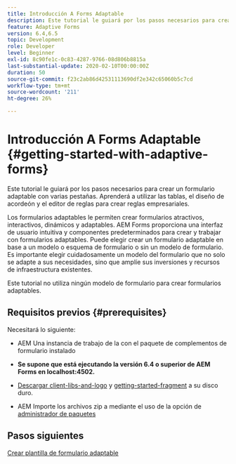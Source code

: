 ```yaml
---
title: Introducción A Forms Adaptable
description: Este tutorial le guiará por los pasos necesarios para crear un formulario adaptable con varias pestañas. Aprenderá a utilizar las tablas, el diseño de acordeón y el editor de reglas para crear reglas empresariales.
feature: Adaptive Forms
version: 6.4,6.5
topic: Development
role: Developer
level: Beginner
exl-id: 8c90fe1c-0c83-4287-9766-08d806b8815a
last-substantial-update: 2020-02-10T00:00:00Z
duration: 50
source-git-commit: f23c2ab86d42531113690df2e342c65060b5c7cd
workflow-type: tm+mt
source-wordcount: '211'
ht-degree: 26%

---
```


# Introducción A Forms Adaptable {#getting-started-with-adaptive-forms}

Este tutorial le guiará por los pasos necesarios para crear un formulario adaptable con varias pestañas. Aprenderá a utilizar las tablas, el diseño de acordeón y el editor de reglas para crear reglas empresariales.

Los formularios adaptables le permiten crear formularios atractivos, interactivos, dinámicos y adaptables. AEM Forms proporciona una interfaz de usuario intuitiva y componentes predeterminados para crear y trabajar con formularios adaptables. Puede elegir crear un formulario adaptable en base a un modelo o esquema de formulario o sin un modelo de formulario. Es importante elegir cuidadosamente un modelo del formulario que no solo se adapte a sus necesidades, sino que amplíe sus inversiones y recursos de infraestructura existentes.

Este tutorial no utiliza ningún modelo de formulario para crear formularios adaptables.

## Requisitos previos {#prerequisites}

Necesitará lo siguiente:

* AEM Una instancia de trabajo de la con el paquete de complementos de formulario instalado

* **Se supone que está ejecutando la versión 6.4 o superior de AEM Forms en localhost:4502.**

* [Descargar client-libs-and-logo](assets/client-libs-and-logo.zip) y [getting-started-fragment](assets/getting-started-fragment.zip) a su disco duro.

* AEM Importe los archivos zip a mediante el uso de la opción de [administrador de paquetes](http://localhost:4502/crx/packmgr/index.jsp)

## Pasos siguientes

[Crear plantilla de formulario adaptable](./create-adaptive-form-template.md)
